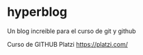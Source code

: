# hyperblog
Un blog increible para el curso de git y github

Curso de GITHUB Platzi https://platzi.com/
